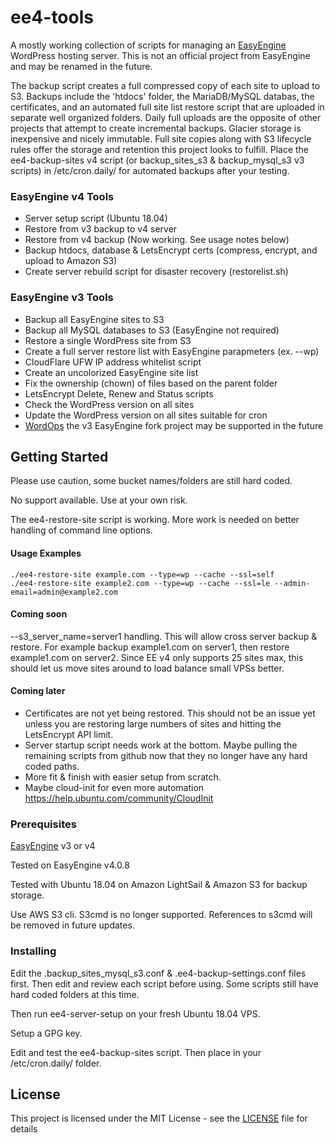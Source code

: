 # ee4-tools

A mostly working collection of scripts for managing an [EasyEngine](https://easyengine.io) WordPress hosting server. This is not an official project from EasyEngine and may be renamed in the future. 

The backup script creates a full compressed copy of each site to upload to S3. Backups include the 'htdocs' folder, the MariaDB/MySQL databas, the certificates, and an automated full site list restore script that are uploaded in separate well organized folders. Daily full uploads are the opposite of other projects that attempt to create incremental backups. Glacier storage is inexpensive and nicely immutable. Full site copies along with S3 lifecycle rules offer the storage and retention this project looks to fulfill. Place the ee4-backup-sites v4 script (or backup_sites_s3 & backup_mysql_s3 v3 scripts) in /etc/cron.daily/ for automated backups after your testing.

### EasyEngine v4 Tools

- Server setup script (Ubuntu 18.04)
- Restore from v3 backup to v4 server
- Restore from v4 backup (Now working. See usage notes below)
- Backup htdocs, database & LetsEncrypt certs (compress, encrypt, and upload to Amazon S3)
- Create server rebuild script for disaster recovery (restorelist.sh)

### EasyEngine v3 Tools

- Backup all EasyEngine sites to S3
- Backup all MySQL databases to S3 (EasyEngine not required)
- Restore a single WordPress site from S3
- Create a full server restore list with EasyEngine parapmeters (ex. --wp)
- CloudFlare UFW IP address whitelist script
- Create an uncolorized EasyEngine site list
- Fix the ownership (chown) of files based on the parent folder 
- LetsEncrypt Delete, Renew and Status scripts
- Check the WordPress version on all sites
- Update the WordPress version on all sites suitable for cron
- [WordOps](https://wordops.org/) the v3 EasyEngine fork project may be supported in the future

## Getting Started

Please use caution, some bucket names/folders are still hard coded. 

No support available. Use at your own risk.

The ee4-restore-site script is working. More work is needed on better handling of command line options. 

#### Usage Examples

    ./ee4-restore-site example.com --type=wp --cache --ssl=self
    ./ee4-restore-site example2.com --type=wp --cache --ssl=le --admin-email=admin@example2.com

#### Coming soon

--s3_server_name=server1 handling. This will allow cross server backup & restore. For example backup example1.com on server1, then restore example1.com on server2. Since EE v4 only supports 25 sites max, this should let us move sites around to load balance small VPSs better.  

#### Coming later 

- Certificates are not yet being restored. This should not be an issue yet unless you are restoring large numbers of sites and hitting the LetsEncrypt API limit.  
- Server startup script needs work at the bottom. Maybe pulling the remaining scripts from github now that they no longer have any hard coded paths. 
- More fit & finish with easier setup from scratch. 
- Maybe cloud-init for even more automation https://help.ubuntu.com/community/CloudInit

### Prerequisites

[EasyEngine](https://easyengine.io) v3 or v4

Tested on EasyEngine v4.0.8

Tested with Ubuntu 18.04 on Amazon LightSail & Amazon S3 for backup storage.

Use AWS S3 cli. S3cmd is no longer supported. References to s3cmd will be removed in future updates.

### Installing

Edit the .backup_sites_mysql_s3.conf & .ee4-backup-settings.conf files first. Then edit and review each script before using. Some scripts still have hard coded folders at this time. 

Then run ee4-server-setup on your fresh Ubuntu 18.04 VPS.

Setup a GPG key. 

Edit and test the ee4-backup-sites script. Then place in your /etc/cron.daily/ folder. 

## License

This project is licensed under the MIT License - see the [LICENSE](LICENSE) file for details
